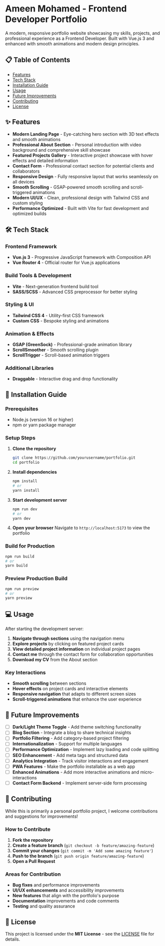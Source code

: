 # Ameen Mohamed - Frontend Developer Portfolio

A modern, responsive portfolio website showcasing my skills, projects, and professional experience as a Frontend Developer. Built with Vue.js 3 and enhanced with smooth animations and modern design principles.

## 📋 Table of Contents

- [Features](#-features)
- [Tech Stack](#-tech-stack)
- [Installation Guide](#-installation-guide)
- [Usage](#-usage)
- [Future Improvements](#-future-improvements)
- [Contributing](#-contributing)
- [License](#-license)

## ✨ Features

- **Modern Landing Page** - Eye-catching hero section with 3D text effects and smooth animations
- **Professional About Section** - Personal introduction with video background and comprehensive skill showcase
- **Featured Projects Gallery** - Interactive project showcase with hover effects and detailed information
- **Contact Form** - Professional contact section for potential clients and collaborators
- **Responsive Design** - Fully responsive layout that works seamlessly on all devices
- **Smooth Scrolling** - GSAP-powered smooth scrolling and scroll-triggered animations
- **Modern UI/UX** - Clean, professional design with Tailwind CSS and custom styling
- **Performance Optimized** - Built with Vite for fast development and optimized builds

## 🛠️ Tech Stack

### Frontend Framework
- **Vue.js 3** - Progressive JavaScript framework with Composition API
- **Vue Router 4** - Official router for Vue.js applications

### Build Tools & Development
- **Vite** - Next-generation frontend build tool
- **SASS/SCSS** - Advanced CSS preprocessor for better styling

### Styling & UI
- **Tailwind CSS 4** - Utility-first CSS framework
- **Custom CSS** - Bespoke styling and animations

### Animation & Effects
- **GSAP (GreenSock)** - Professional-grade animation library
- **ScrollSmoother** - Smooth scrolling plugin
- **ScrollTrigger** - Scroll-based animation triggers

### Additional Libraries
- **Draggable** - Interactive drag and drop functionality

## 🚀 Installation Guide

### Prerequisites
- Node.js (version 16 or higher)
- npm or yarn package manager

### Setup Steps

1. **Clone the repository**
   ```bash
   git clone https://github.com/yourusername/portfolio.git
   cd portfolio
   ```

2. **Install dependencies**
   ```bash
   npm install
   # or
   yarn install
   ```

3. **Start development server**
   ```bash
   npm run dev
   # or
   yarn dev
   ```

4. **Open your browser**
   Navigate to `http://localhost:5173` to view the portfolio

### Build for Production

```bash
npm run build
# or
yarn build
```

### Preview Production Build

```bash
npm run preview
# or
yarn preview
```

## 💻 Usage

After starting the development server:

1. **Navigate through sections** using the navigation menu
2. **Explore projects** by clicking on featured project cards
3. **View detailed project information** on individual project pages
4. **Contact me** through the contact form for collaboration opportunities
5. **Download my CV** from the About section

### Key Interactions
- **Smooth scrolling** between sections
- **Hover effects** on project cards and interactive elements
- **Responsive navigation** that adapts to different screen sizes
- **Scroll-triggered animations** that enhance the user experience


## 🔮 Future Improvements

- [ ] **Dark/Light Theme Toggle** - Add theme switching functionality
- [ ] **Blog Section** - Integrate a blog to share technical insights
- [ ] **Portfolio Filtering** - Add category-based project filtering
- [ ] **Internationalization** - Support for multiple languages
- [ ] **Performance Optimization** - Implement lazy loading and code splitting
- [ ] **SEO Enhancement** - Add meta tags and structured data
- [ ] **Analytics Integration** - Track visitor interactions and engagement
- [ ] **PWA Features** - Make the portfolio installable as a web app
- [ ] **Enhanced Animations** - Add more interactive animations and micro-interactions
- [ ] **Contact Form Backend** - Implement server-side form processing

## 🤝 Contributing

While this is primarily a personal portfolio project, I welcome contributions and suggestions for improvements!

### How to Contribute

1. **Fork the repository**
2. **Create a feature branch** (`git checkout -b feature/amazing-feature`)
3. **Commit your changes** (`git commit -m 'Add some amazing feature'`)
4. **Push to the branch** (`git push origin feature/amazing-feature`)
5. **Open a Pull Request**

### Areas for Contribution

- **Bug fixes** and performance improvements
- **UI/UX enhancements** and accessibility improvements
- **New features** that align with the portfolio's purpose
- **Documentation** improvements and code comments
- **Testing** and quality assurance

## 📄 License

This project is licensed under the **MIT License** - see the [LICENSE](LICENSE) file for details.

